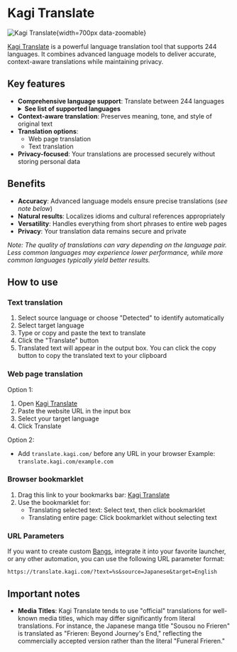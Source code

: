 # Kagi Translate

![Kagi Translate](./media/kagi_translate.png){width=700px data-zoomable}

[Kagi Translate](https://translate.kagi.com) is a powerful language translation tool that supports 244 languages. It combines advanced language models to deliver accurate, context-aware translations while maintaining privacy.

## Key features
- **Comprehensive language support**: Translate between 244 languages
  <details>
    <summary><b>See list of supported languages</b></summary>
    <ul>
      <li>Abkhaz</li>
      <li>Acehnese</li>
      <li>Acholi</li>
      <li>Afar</li>
      <li>Afrikaans</li>
      <li>Albanian</li>
      <li>Alur</li>
      <li>Amharic</li>
      <li>Arabic</li>
      <li>Armenian</li>
      <li>Assamese</li>
      <li>Avar</li>
      <li>Awadhi</li>
      <li>Aymara</li>
      <li>Azerbaijanic</li>
      <li>Balinese</li>
      <li>Baluchi</li>
      <li>Bambara</li>
      <li>Baoulé</li>
      <li>Bashkir</li>
      <li>Basque</li>
      <li>Batak Karo</li>
      <li>Batak Simalungun</li>
      <li>Batak Toba</li>
      <li>Belarusian</li>
      <li>Bemba</li>
      <li>Bengali</li>
      <li>Betawi</li>
      <li>Bhojpuri</li>
      <li>Bikol</li>
      <li>Bosnian</li>
      <li>Breton</li>
      <li>Bulgarian</li>
      <li>Buryat</li>
      <li>Cantonese</li>
      <li>Catalan</li>
      <li>Cebuano</li>
      <li>Chamorro</li>
      <li>Chechen</li>
      <li>Chichewa</li>
      <li>Chinese (Simplified)</li>
      <li>Chinese (Traditional)</li>
      <li>Chuukese</li>
      <li>Chuvash</li>
      <li>Corsican</li>
      <li>Crimean Tatar</li>
      <li>Croatian</li>
      <li>Czech</li>
      <li>Danish</li>
      <li>Dari</li>
      <li>Dhivehi</li>
      <li>Dinka</li>
      <li>Dogri</li>
      <li>Dombe</li>
      <li>Dutch</li>
      <li>Dyula</li>
      <li>Dzongkha</li>
      <li>English</li>
      <li>Esperanto</li>
      <li>Estonian</li>
      <li>Ewe</li>
      <li>Faroese</li>
      <li>Fijian</li>
      <li>Filipino</li>
      <li>Finnish</li>
      <li>Fon</li>
      <li>French</li>
      <li>Frisian</li>
      <li>Friulian</li>
      <li>Fulani</li>
      <li>Ga</li>
      <li>Galician</li>
      <li>Georgian</li>
      <li>German</li>
      <li>Greek</li>
      <li>Guarani</li>
      <li>Gujarati</li>
      <li>Haitian Creole</li>
      <li>Hakha Chin</li>
      <li>Hausa</li>
      <li>Hawaiian</li>
      <li>Hebrew</li>
      <li>Hiligaynon</li>
      <li>Hindi</li>
      <li>Hmong</li>
      <li>Hungarian</li>
      <li>Hunsrik</li>
      <li>Iban</li>
      <li>Icelandic</li>
      <li>Igbo</li>
      <li>Ilocano</li>
      <li>Indonesian</li>
      <li>Irish</li>
      <li>Italian</li>
      <li>Jamaican Patois</li>
      <li>Japanese</li>
      <li>Javanese</li>
      <li>Jingpo</li>
      <li>Kalaallisut</li>
      <li>Kannada</li>
      <li>Kanuri</li>
      <li>Kapampangan</li>
      <li>Kazakh</li>
      <li>Khasi</li>
      <li>Khmer</li>
      <li>Kiga</li>
      <li>Kikongo</li>
      <li>Kinyarwanda</li>
      <li>Kituba</li>
      <li>Kokborok</li>
      <li>Komi</li>
      <li>Konkani</li>
      <li>Korean</li>
      <li>Krio</li>
      <li>Kurdish (Kurmanji)</li>
      <li>Kurdish (Sorani)</li>
      <li>Kyrgyz</li>
      <li>Lao</li>
      <li>Latgalian</li>
      <li>Latin</li>
      <li>Latvian</li>
      <li>Ligurian</li>
      <li>Limburgish</li>
      <li>Lingala</li>
      <li>Lithuanian</li>
      <li>Lombard</li>
      <li>Luganda</li>
      <li>Luo</li>
      <li>Luxembourgish</li>
      <li>Macedonian</li>
      <li>Madurese</li>
      <li>Maithili</li>
      <li>Makassar</li>
      <li>Malagasy</li>
      <li>Malay</li>
      <li>Malay (Jawi)</li>
      <li>Malayalam</li>
      <li>Maltese</li>
      <li>Mam</li>
      <li>Manx</li>
      <li>Maori</li>
      <li>Marathi</li>
      <li>Marshallese</li>
      <li>Marwadi</li>
      <li>Mauritian Creole</li>
      <li>Meadow Mari</li>
      <li>Meiteilon (Manipuri)</li>
      <li>Minang</li>
      <li>Mizo</li>
      <li>Mongolian</li>
      <li>Myanmar (Burmese)</li>
      <li>Nahuatl (Eastern Huasteca)</li>
      <li>Ndau</li>
      <li>Ndebele (South)</li>
      <li>Nepalbhasa (Newari)</li>
      <li>Nepali</li>
      <li>NKo</li>
      <li>Norwegian</li>
      <li>Nuer</li>
      <li>Occitan</li>
      <li>Odia (Oriya)</li>
      <li>Oromo</li>
      <li>Ossetian</li>
      <li>Pangasinan</li>
      <li>Papiamento</li>
      <li>Pashto</li>
      <li>Persian</li>
      <li>Polish</li>
      <li>Portuguese (Brazil)</li>
      <li>Portuguese (Portugal)</li>
      <li>Punjabi (Gurmukhi)</li>
      <li>Punjabi (Shahmukhi)</li>
      <li>Quechua</li>
      <li>Qʼeqchiʼ</li>
      <li>Romani</li>
      <li>Romanian</li>
      <li>Rundi</li>
      <li>Russian</li>
      <li>Sami (North)</li>
      <li>Samoan</li>
      <li>Sango</li>
      <li>Sanskrit</li>
      <li>Santali</li>
      <li>Scots Gaelic</li>
      <li>Sepedi</li>
      <li>Serbian</li>
      <li>Sesotho</li>
      <li>Seychellois Creole</li>
      <li>Shan</li>
      <li>Shona</li>
      <li>Sicilian</li>
      <li>Silesian</li>
      <li>Sindhi</li>
      <li>Sinhala</li>
      <li>Slovak</li>
      <li>Slovenian</li>
      <li>Somali</li>
      <li>Spanish</li>
      <li>Sundanese</li>
      <li>Susu</li>
      <li>Swahili</li>
      <li>Swati</li>
      <li>Swedish</li>
      <li>Tahitian</li>
      <li>Tajik</li>
      <li>Tamazight</li>
      <li>Tamazight (Tifinagh)</li>
      <li>Tamil</li>
      <li>Tatar</li>
      <li>Telugu</li>
      <li>Tetum</li>
      <li>Thai</li>
      <li>Tibetan</li>
      <li>Tigrinya</li>
      <li>Tiv</li>
      <li>Tok Pisin</li>
      <li>Tongan</li>
      <li>Tsonga</li>
      <li>Tswana</li>
      <li>Tulu</li>
      <li>Tumbuka</li>
      <li>Turkish</li>
      <li>Turkmen</li>
      <li>Tuvan</li>
      <li>Twi</li>
      <li>Udmurt</li>
      <li>Ukrainian</li>
      <li>Urdu</li>
      <li>Uyghur</li>
      <li>Uzbek</li>
      <li>Venda</li>
      <li>Venetian</li>
      <li>Vietnamese</li>
      <li>Waray</li>
      <li>Welsh</li>
      <li>Wolof</li>
      <li>Xhosa</li>
      <li>Yakut</li>
      <li>Yiddish</li>
      <li>Yoruba</li>
      <li>Yucatec Maya</li>
      <li>Zapotec</li>
      <li>Zulu</li>
    </ul>
  </details>
- **Context-aware translation**: Preserves meaning, tone, and style of original text
- **Translation options**:
  - Web page translation
  - Text translation
- **Privacy-focused**: Your translations are processed securely without storing personal data

## Benefits
- **Accuracy**: Advanced language models ensure precise translations (*see note below*)
- **Natural results**: Localizes idioms and cultural references appropriately
- **Versatility**: Handles everything from short phrases to entire web pages
- **Privacy**: Your translation data remains secure and private

*Note: The quality of translations can vary depending on the language pair. Less common languages may experience lower performance, while more common languages typically yield better results.*

## How to use

### Text translation
1. Select source language or choose "Detected" to identify automatically
2. Select target language
3. Type or copy and paste the text to translate
4. Click the "Translate" button
5. Translated text will appear in the output box. You can click the copy button to copy the translated text to your clipboard

### Web page translation
Option 1:
1. Open [Kagi Translate](https://translate.kagi.com)
2. Paste the website URL in the input box
3. Select your target language
4. Click Translate

Option 2:
- Add ```translate.kagi.com/``` before any URL in your browser
  Example: ```translate.kagi.com/example.com```

### Browser bookmarklet
1. Drag this link to your bookmarks bar: <a href="javascript:(function(){var%20selectedText=window.getSelection().toString().trim();window.location.href='https://translate.kagi.com/'+(selectedText?'?text='+encodeURIComponent(selectedText):encodeURIComponent(window.location.href));})();">Kagi Translate</a>
2. Use the bookmarklet for:
   - Translating selected text: Select text, then click bookmarklet
   - Translating entire page: Click bookmarklet without selecting text

### URL Parameters

If you want to create custom [Bangs](../features/bangs.md), integrate it into your favorite launcher, or any other automation, you can use the following URL parameter format:

```
https://translate.kagi.com/?text=%s&source=Japanese&target=English
```

## Important notes

- **Media Titles**: Kagi Translate tends to use "official" translations for well-known media titles, which may differ significantly from literal translations. For instance, the Japanese manga title "Sousou no Frieren" is translated as "Frieren: Beyond Journey's End," reflecting the commercially accepted version rather than the literal "Funeral Frieren."
